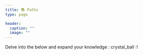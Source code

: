 ```yaml
---
title: 📚 Paths
type: page

header:
  caption: ""
  image: ""
---
```


Delve into the below and expand your knowledge : crystal_ball :!
